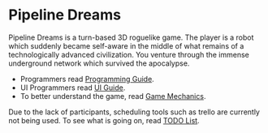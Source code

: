 # Pipeline Dreams
Pipeline Dreams is a turn-based 3D roguelike game. The player is a robot which suddenly became self-aware in the middle of what remains of a technologically advanced civilization. You venture through the immense underground network which survived the apocalypse. 

- Programmers read [Programming Guide](https://github.com/ClOxIon/Pipeline-Dreams/blob/master/Programming%20Guide.md).
- UI Programmers read [UI Guide](https://github.com/ClOxIon/Pipeline-Dreams/blob/master/UI%20Guide.md).
- To better understand the game, read [Game Mechanics](https://github.com/ClOxIon/Pipeline-Dreams/blob/master/Game%20Mechanics.md).

Due to the lack of participants, scheduling tools such as trello are currently not being used. To see what is going on, read [TODO List](https://github.com/ClOxIon/Pipeline-Dreams/blob/master/TODO%20List.md).
